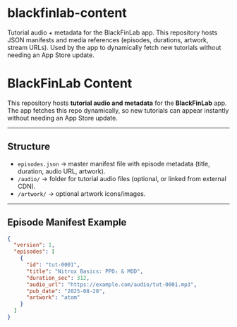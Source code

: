 # blackfinlab-content
Tutorial audio + metadata for the BlackFinLab app.   This repository hosts JSON manifests and media references (episodes, durations, artwork, stream URLs).   Used by the app to dynamically fetch new tutorials without needing an App Store update.
# BlackFinLab Content

This repository hosts **tutorial audio and metadata** for the **BlackFinLab** app.  
The app fetches this repo dynamically, so new tutorials can appear instantly without needing an App Store update.

---

## Structure
- `episodes.json` → master manifest file with episode metadata (title, duration, audio URL, artwork).
- `/audio/` → folder for tutorial audio files (optional, or linked from external CDN).
- `/artwork/` → optional artwork icons/images.

---

## Episode Manifest Example
```json
{
  "version": 1,
  "episodes": [
    {
      "id": "tut-0001",
      "title": "Nitrox Basics: PPO₂ & MOD",
      "duration_sec": 312,
      "audio_url": "https://example.com/audio/tut-0001.mp3",
      "pub_date": "2025-08-28",
      "artwork": "atom"
    }
  ]
}
